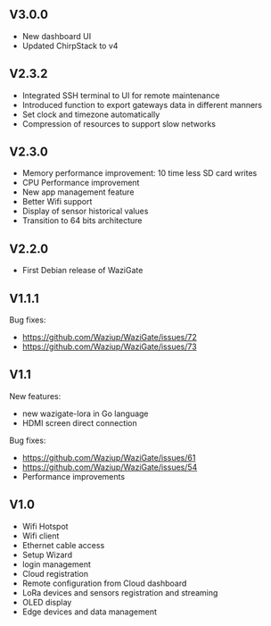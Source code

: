 V3.0.0
------

  - New dashboard UI
  - Updated ChirpStack to v4

V2.3.2
------

  - Integrated SSH terminal to UI for remote maintenance
  - Introduced function to export gateways data in different manners 
  - Set clock and timezone automatically
  - Compression of resources to support slow networks

V2.3.0
------

- Memory performance improvement: 10 time less SD card writes
- CPU Performance improvement 
- New app management feature
- Better Wifi support
- Display of sensor historical values
- Transition to 64 bits architecture

V2.2.0
------

- First Debian release of WaziGate

V1.1.1
------
Bug fixes: 
- https://github.com/Waziup/WaziGate/issues/72
- https://github.com/Waziup/WaziGate/issues/73

V1.1
----
New features:
- new wazigate-lora in Go language
- HDMI screen direct connection

Bug fixes: 
- https://github.com/Waziup/WaziGate/issues/61
- https://github.com/Waziup/WaziGate/issues/54
- Performance improvements

V1.0
----

- Wifi Hotspot
- Wifi client
- Ethernet cable access
- Setup Wizard
- login management
- Cloud registration
- Remote configuration from Cloud dashboard
- LoRa devices and sensors registration and streaming
- OLED display
- Edge devices and data management
